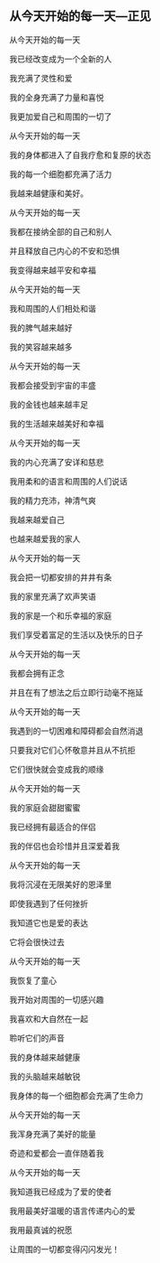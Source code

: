 ## 从今天开始的每一天—正见

从今天开始的每一天

我已经改变成为一个全新的人

我充满了灵性和爱

我的全身充满了力量和喜悦

我更加爱自己和周围的一切了

从今天开始的每一天

我的身体都进入了自我疗愈和复原的状态

我的每一个细胞都充满了活力

我越来越健康和美好。

从今天开始的每一天

我都在接纳全部的自己和别人

并且释放自己内心的不安和恐惧

我变得越来越平安和幸福

从今天开始的每一天

我和周围的人们相处和谐

我的脾气越来越好

我的笑容越来越多

从今天开始的每一天

我都会接受到宇宙的丰盛

我的金钱也越来越丰足

我的生活越来越美好和幸福

从今天开始的每一天

我的内心充满了安详和慈悲

我用柔和的语言和周围的人们说话

我的精力充沛，神清气爽

我越来越爱自己

也越来越爱我的家人

从今天开始的每一天

我会把一切都安排的井井有条

我的家里充满了欢声笑语

我的家是一个和乐幸福的家庭

我们享受着富足的生活以及快乐的日子

从今天开始的每一天

我都会拥有正念

并且在有了想法之后立即行动毫不拖延

从今天开始的每一天

我遇到的一切困难和障碍都会自然消退

只要我对它们心怀敬意并且从不抗拒

它们很快就会变成我的顺缘

从今天开始的每一天

我的家庭会甜甜蜜蜜

我已经拥有最适合的伴侣

我的伴侣也会珍惜并且深爱着我

从今天开始的每一天

我将沉浸在无限美好的恩泽里

即使我遇到了任何挫折

我知道它也是爱的表达

它将会很快过去

从今天开始的每一天

我恢复了童心

我开始对周围的一切感兴趣

我喜欢和大自然在一起

聆听它们的声音

我的身体越来越健康

我的头脑越来越敏锐

我身体的每一个细胞都会充满了生命力

从今天开始的每一天

我浑身充满了美好的能量

奇迹和爱都会一直伴随着我

从今天开始的每一天

我知道我已经成为了爱的使者

我用最美好温暖的语言传递内心的爱

我用最真诚的祝愿

让周围的一切都变得闪闪发光！